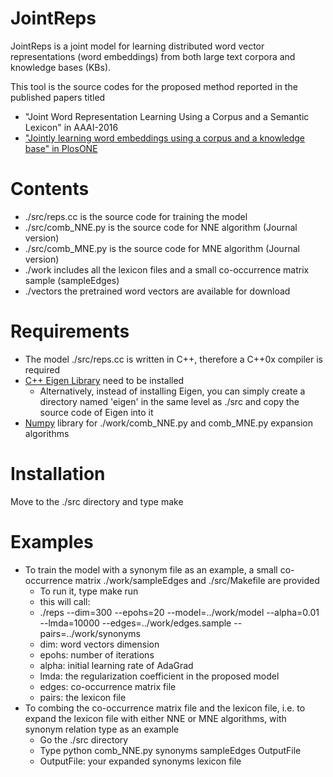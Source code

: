 # JointReps
JointReps is a joint model for learning distributed word vector representations (word embeddings) from both large text corpora and knowledge bases (KBs). 

This tool is the source codes for the proposed method reported in the published papers titled 
* "Joint Word Representation Learning Using a Corpus and a Semantic Lexicon" in AAAI-2016
* ["Jointly learning word embeddings using a corpus and a knowledge base" in PlosONE](https://journals.plos.org/plosone/article?id=10.1371/journal.pone.0193094)

# Contents
* ./src/reps.cc is the source code for training the model
* ./src/comb_NNE.py is the source code for NNE algorithm (Journal version)
* ./src/comb_MNE.py is the source code for MNE algorithm (Journal version)
* ./work includes all the lexicon files and a small co-occurrence matrix sample (sampleEdges)
* ./vectors the pretrained word vectors are available for download

# Requirements
* The model ./src/reps.cc is written in C++, therefore a C++0x compiler is required
* [C++ Eigen Library](http://eigen.tuxfamily.org/index.php?title=Main_Page) need to be installed
  * Alternatively, instead of installing Eigen, you can simply create a directory named 'eigen' in the same level as ./src and copy the source code of Eigen into it
* [Numpy](http://www.numpy.org/) library for ./work/comb_NNE.py and comb_MNE.py expansion algorithms

# Installation
Move to the ./src directory and type make

# Examples
* To train the model with a synonym file as an example, a small co-occurrence matrix ./work/sampleEdges and ./src/Makefile are provided
  * To run it, type make run
   * this will call:
   * ./reps --dim=300 --epohs=20 --model=../work/model --alpha=0.01 --lmda=10000 --edges=../work/edges.sample --pairs=../work/synonyms
   * dim: word vectors dimension
   * epohs: number of iterations
   * alpha: initial learning rate of AdaGrad
   * lmda: the regularization coefficient in the proposed model
   * edges: co-occurrence matrix file
   * pairs: the lexicon file
* To combing the co-occurrence matrix file and the lexicon file, i.e. to expand the lexicon file with either NNE or MNE algorithms, with synonym relation type as an example
  * Go the ./src directory
  * Type python comb_NNE.py synonyms sampleEdges OutputFile
  * OutputFile: your expanded synonyms lexicon file
